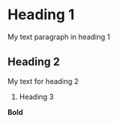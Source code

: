 # Heading 1
My text paragraph in heading 1

## Heading 2
My text for heading 2

1) Heading 3

**Bold**
